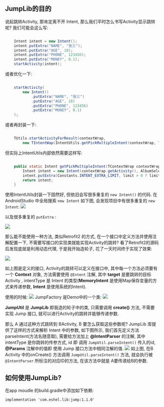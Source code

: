 ## JumpLib的目的

说起跳转Activity, 那肯定离不开 Intent, 那么我们平时怎么书写Activity显示跳转呢?
我们可能会这么写:

```java

    Intent intent = new Intent();
    intent.putExtra("NAME", "张三");
    intent.putExtra("AGE", 18);
    intent.putExtra("PHONE", 123456);
    intent.putExtra("MONEY", 0.1);
    startActivity(intent);

```

或者优化一下:

```java

	startActivity(
		new Intent()
            .putExtra("NAME", "张三")
            .putExtra("AGE", 18)
            .putExtra("PHONE", 123456)
            .putExtra("MONEY", 0.1)
	);

```

或者再封装一下:

```java

	TUtils.startActivityForResult(contextWrap,
        new TIntentWap(IntentUtils.getPickMultipleIntent(contextWrap, limit), TConstant.RC_PICK_MULTIPLE));

```
但实际上IntentUtils内部依然需要这样写:

```java

    public static Intent getPickMultipleIntent(TContextWrap contextWrap, int limit) {
        Intent intent = new Intent(contextWrap.getActivity(), AlbumSelectActivity.class);
        intent.putExtra(Constants.INTENT_EXTRA_LIMIT, limit > 0 ? limit : 1);
        return intent;
    }

```

使用IntentUtils封装一下固然好, 但依旧会写很多重复的 `new Intent()` 的代码. 在 AndroidStudio 中全局搜索 `new Intent` 如下图, 会发现项目中有很多重复的 `new Intent`:
![](https://i.imgur.com/JZmuNBm.png)

以及很多重复的 `putExtra` :

![](https://i.imgur.com/J5S991D.png)

那么能不能使用一种方法, 类似Retrofit2 的方式, 在一个接口中定义方法并使用注解配置一下, 不需要写接口的实现类就能实现Activity的跳转? 看了Retrofit2的源码后发现底层是利用动态代理, 于是我开始造轮子, 花了一天时间终于实现了效果:

![](https://i.imgur.com/LQzqIxo.png)

如上图是定义的接口, Activity的跳转可以定义在接口中, 其中每一个方法必须要有一个 **Context** 对象, 方法需要使用 `@Intent` 注解, 其中 **target** 是要跳转的目标 Activity , intentType 是 Intent 的类型(**MemoryIntent** 是使用Map保存变量的方式来传递参数, **Intent** 是使用系统的Intent).

使用的时候:
![](https://i.imgur.com/WzTP1ur.png)
JumpFactory 是Demo中的一个类: 
![](https://i.imgur.com/n0z5ALD.png)

**JumpUtil** 是 **JumpLib** 即我造的轮子中的类, 只需要调用 **create()** 方法, 不需要实现 Jump 接口, 就可以进行Activity的跳转并能够传递参数.

那么 A 通过这种方式跳转到 BActivity, B 要怎么获取这些参数呢? JumpLib 库提供了这样的方式来解析 Intent 中的参数, 如下图所示, 我们首先定义方法 parseIntent(方法名随意取), 需要给方法加上 **@IntentParser** 的注解, 其中 intentType 是你跳转的传参方式, id 即 调用 `JumpUtil.parseIntent()`  传入的id, **@Params** 注解中的值即 使用 Jump 接口方法中相同注解的值.
![](https://i.imgur.com/ZRFXX3R.png)
如上图, 在B Activity 中的onCreate() 方法调用 `JumpUtil.parseIntent()` 方法, 就会执行被`@IntentParser` 所标注的对应ID的方法, 在该方法中就是 A要传递给B的参数.

## 如何使用JumpLib? 

在app moudle 的build.gradle中添加如下依赖:

	implementation 'com.eshel.lib:jump:1.1.0'
